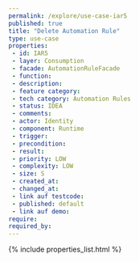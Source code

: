 ```yaml
---
permalink: /explore/use-case-iar5
published: true
title: "Delete Automation Rule"
type: use-case
properties:
 - id: IAR5
 - layer: Consumption
 - facade: AutomationRuleFacade
 - function: 
 - description: 
 - feature category: 
 - tech category: Automation Rules
 - status: IDEA
 - comments: 
 - actor: Identity
 - component: Runtime
 - trigger: 
 - precondition: 
 - result: 
 - priority: LOW
 - complexity: LOW
 - size: S
 - created_at: 
 - changed_at: 
 - link auf testcode: 
 - published: default
 - link auf demo: 
require:
required_by:
---
```

{% include properties_list.html %}
